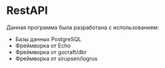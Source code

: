 # RestAPI
Данная программа была разработана с использованием:
 - Базы данных PostgreSQL 
 - Фреймворка от Echo
 - Фреймворка от gocraft/dbr
 - Фреймворка от sirupsen/logrus
